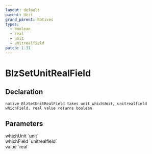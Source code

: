 ```yaml
---
layout: default
parent: Unit
grand_parent: Natives
types:
  - boolean
  - real
  - unit
  - unitrealfield
patch: 1.31
---
```


# BlzSetUnitRealField

## Declaration

```
native BlzSetUnitRealField takes unit whichUnit, unitrealfield whichField, real value returns boolean
```

## Parameters
<dl>
  <dt>whichUnit `unit`</dt>
  <dd></dd>

  <dt>whichField `unitrealfield`</dt>
  <dd></dd>

  <dt>value `real`</dt>
  <dd></dd>
</dl>